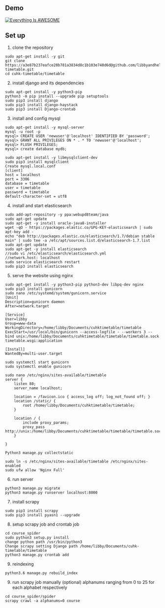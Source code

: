 ## Demo
[![Everything Is AWESOME](https://i.imgur.com/AbSNncW.png)](https://vimeo.com/307816302)

## Set up
1. clone the repository
```
sudo apt-get install -y git
git clone https://a3e87b237eafce28b781a3834d8c1b103e748d6d@github.com/libbyandhelen/cuhk-timetable.git
cd cuhk-timetable/timetable
```

2. install django and its dependencies
```
sudo apt-get install -y python3-pip
python3 -m pip install --upgrade pip setuptools
sudo pip3 install django
sudo pip3 install django-haystack
sudo pip3 install Django-crontab
```

3. install and config mysql
```
sudo apt-get install -y mysql-server
mysql -u root -p
mysql> CREATE USER 'newuser'@'localhost' IDENTIFIED BY 'password';
mysql> GRANT ALL PRIVILEGES ON * . * TO 'newuser'@'localhost';
mysql> FLUSH PRIVILEGES;
mysql> create database mydb;
```
```
sudo apt-get install -y libmysqlclient-dev
sudo pip3 install mysqlclient
Create mysql.local.conf
[client]
host = localhost
port = 3306
database = timetable
user = timetable
password = timetable
default-character-set = utf8
```

4. install and start elasticsearch
```
sudo add-apt-repository -y ppa:webupd8team/java
sudo apt-get update
sudo apt-get -y install oracle-java8-installer
wget -qO - https://packages.elastic.co/GPG-KEY-elasticsearch | sudo apt-key add -
echo "deb http://packages.elastic.co/elasticsearch/1.7/debian stable main" | sudo tee -a /etc/apt/sources.list.d/elasticsearch-1.7.list
sudo apt-get update
sudo apt-get -y install elasticsearch
//sudo vi /etc/elasticsearch/elasticsearch.yml
//network.host: localhost
sudo service elasticsearch restart
sudo pip3 install elasticsearch
```
5. serve the website using nginx
```
sudo apt-get install -y python3-pip python3-dev libpq-dev nginx
sudo pip3 install gunicorn
sudo nano /etc/systemd/system/gunicorn.service
[Unit]
Description=gunicorn daemon
After=network.target

[Service]
User=libby
Group=www-data
WorkingDirectory=/home/libby/Documents/cuhktimetable/timetable
ExecStart=/usr/local/bin/gunicorn --access-logfile - --workers 3 --bind unix:/home/libby/Documents/cuhktimetable/timetable/timetable.sock timetable.wsgi:application

[Install]
WantedBy=multi-user.target

sudo systemctl start gunicorn
sudo systemctl enable gunicorn

sudo nano /etc/nginx/sites-available/timetable
server {
    listen 80;
    server_name localhost;

    location = /favicon.ico { access_log off; log_not_found off; }
    location /static/ {
        root /home/libby/Documents/cuhktimetable/timetable;
    }
    
    location / {
        include proxy_params;
        proxy_pass http://unix:/home/libby/Documents/cuhktimetable/timetable/timetable.sock;
    }

}

Python3 manage.py collectstatic

sudo ln -s /etc/nginx/sites-available/timetable /etc/nginx/sites-enabled
sudo ufw allow 'Nginx Full'
```

6. run server
```
python3 manage.py migrate
python3 manage.py runserver localhost:8000
```

7. install scrapy
```
sudo pip3 install scrapy
sudo pip3 install pyasn1 --upgrade
```
8. setup scrapy job and crontab job
```
cd course_spider
sudo python3 setup.py install
change python path /usr/bin/python3
Change scrapy setting Django path /home/libby/Documents/cuhk-timetable/timetable
python3 manage.py crontab add
```
9. reindexing
```
python3.6 manage.py rebuild_index
```
9. run scrapy job manually (optional)
alphanums ranging from 0 to 25 for each alphabet respectively
```
cd course_spider/spider
scrapy crawl -a alphanums=0 course
```
